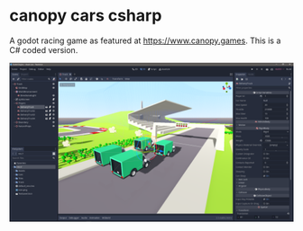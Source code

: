 # canopy cars csharp
A godot racing game as featured at https://www.canopy.games. This is a C# coded version.

![Screen](/Assets/Screenshots/godot.png)

